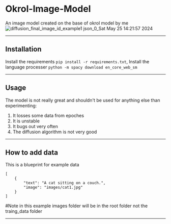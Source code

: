 # Okrol-Image-Model
An image model created on the base of okrol model by me
<br>
![diffusion_final_image_id_example1 json_0_Sat May 25 14:21:57 2024](https://github.com/Okerew/okral-image-model/assets/93822247/f327b6bc-9e00-4d88-8f0f-ee84ae9dd51f)
______________________
Installation
------------------
Install the requirements `pip install -r requirements.txt`, 
Install the language processer `python -m spacy download en_core_web_sm`
______________
Usage
-------------------
The model is not really great and shouldn't be used for anything else than experimenting:
1. It losses some data from epoches
2. It is unstable
3. It bugs out very often
4. The diffusion algorithm is not very good
_____________________
How to add data
-------------------
This is a blueprint for example data
```
[
    {
        "text": "A cat sitting on a couch.",
        "image": "images/cat1.jpg"
    }
]

```
#Note in this example images folder will be in the root folder not the traing_data folder
_________________
